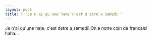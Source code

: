```yaml
---
layout: post
title: ! 'Je n ai qu une hate c est d etre a samedi '
---
```


<p>Je n&#39;ai qu&#39;une hate, c&#39;est detre a samedi! On a notre coin de francais! haha&#8230;</p>
